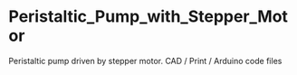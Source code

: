 # Peristaltic_Pump_with_Stepper_Motor
Peristaltic pump driven by stepper motor. CAD / Print / Arduino code files

